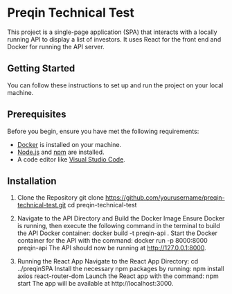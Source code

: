 # Preqin Technical Test

This project is a single-page application (SPA) that interacts with a locally running API to display a list of investors. It uses React for the front end and Docker for running the API server.

## Getting Started

You can follow these instructions to set up and run the project on your local machine.

## Prerequisites

Before you begin, ensure you have met the following requirements:

- [Docker](https://www.docker.com/products/docker-desktop) is installed on your machine.
- [Node.js](https://nodejs.org/) and [npm](https://www.npmjs.com/) are installed.
- A code editor like [Visual Studio Code](https://code.visualstudio.com/).

## Installation

1. Clone the Repository
   git clone https://github.com/yourusername/preqin-technical-test.git
   cd preqin-technical-test
   
2. Navigate to the API Directory and Build the Docker Image
  Ensure Docker is running, then execute the following command in the terminal to build the API Docker container: docker build -t preqin-api .
  Start the Docker container for the API with the command: docker run -p 8000:8000 preqin-api
  The API should now be running at http://127.0.0.1:8000.

3. Running the React App
  Navigate to the React App Directory: cd ../preqinSPA
  Install the necessary npm packages by running: npm install axios react-router-dom
  Launch the React app with the command: npm start
  The app will be available at http://localhost:3000.

